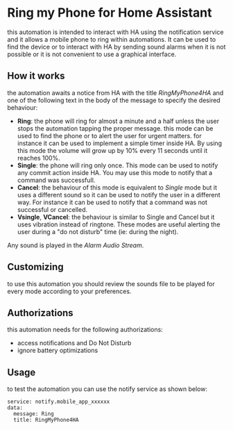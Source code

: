 # Ring my Phone for Home Assistant

this automation is intended to interact with HA using the notification service and it allows a mobile phone to ring within automations.
It can be used to find the device or to interact with HA by sending sound alarms when it is not possible or it is not convenient to use a graphical interface.

## How it works

the automation awaits a notice from HA with the title _RingMyPhone4HA_ and one of the following text in the body of the message to specify the desired behaviour:
- **Ring**: the phone will ring for almost a minute and a half unless the user stops the automation tapping the proper message. this mode can be used to find the phone or to alert the user for urgent matters. for instance it can be used to implement a simple timer inside HA. By using this mode the volume will grow up by 10% every 11 seconds until it reaches 100%.
- **Single**: the phone will ring only once. This mode can be used to notify any commit action inside HA. You may use this mode to notify that a command was successfull.
- **Cancel**: the behaviour of this mode is equivalent to _Single_ mode but it uses a different sound so it can be used to notify the user in a different way. For instance it can be used to notify that a command was not successful or cancelled.
- **Vsingle**, **VCancel**: the behaviour is similar to Single and Cancel but it uses vibration instead of ringtone. These modes are useful alerting the user during a "do not disturb" time (ie: during the night).

Any sound is played in the _Alarm Audio Stream_.

## Customizing
to use this automation you should review the sounds file to be played for every mode according to your preferences.

## Authorizations
this automation needs for the following authorizations:
- access notifications and Do Not Disturb
- ignore battery optimizations

## Usage

to test the automation you can use the notify service as shown below:

```
service: notify.mobile_app_xxxxxx
data:
  message: Ring
  title: RingMyPhone4HA
```
